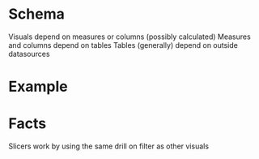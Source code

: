 # Schema

Visuals depend on measures or columns (possibly calculated)
Measures and columns depend on tables
Tables (generally) depend on outside datasources


# Example


# Facts

Slicers work by using the same drill on filter as other visuals